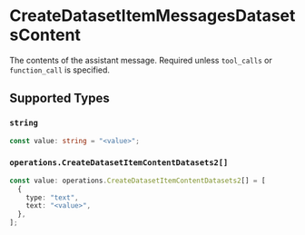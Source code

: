 # CreateDatasetItemMessagesDatasetsContent

The contents of the assistant message. Required unless `tool_calls` or `function_call` is specified.


## Supported Types

### `string`

```typescript
const value: string = "<value>";
```

### `operations.CreateDatasetItemContentDatasets2[]`

```typescript
const value: operations.CreateDatasetItemContentDatasets2[] = [
  {
    type: "text",
    text: "<value>",
  },
];
```

